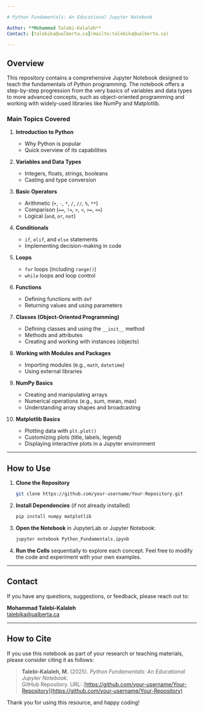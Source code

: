 ```yaml
---

# Python Fundamentals: An Educational Jupyter Notebook

Author: **Mohammad Talebi-Kalaleh**  
Contact: [talebika@ualberta.ca](mailto:talebika@ualberta.ca)

---
```


## Overview

This repository contains a comprehensive Jupyter Notebook designed to teach the fundamentals of Python programming. The notebook offers a step-by-step progression from the very basics of variables and data types to more advanced concepts, such as object-oriented programming and working with widely-used libraries like NumPy and Matplotlib.

### Main Topics Covered

1. **Introduction to Python**  
   - Why Python is popular  
   - Quick overview of its capabilities

2. **Variables and Data Types**  
   - Integers, floats, strings, booleans  
   - Casting and type conversion

3. **Basic Operators**  
   - Arithmetic (`+`, `-`, `*`, `/`, `//`, `%`, `**`)  
   - Comparison (`==`, `!=`, `>`, `<`, `>=`, `<=`)  
   - Logical (`and`, `or`, `not`)

4. **Conditionals**  
   - `if`, `elif`, and `else` statements  
   - Implementing decision-making in code

5. **Loops**  
   - `for` loops (including `range()`)  
   - `while` loops and loop control

6. **Functions**  
   - Defining functions with `def`  
   - Returning values and using parameters

7. **Classes (Object-Oriented Programming)**  
   - Defining classes and using the `__init__` method  
   - Methods and attributes  
   - Creating and working with instances (objects)

8. **Working with Modules and Packages**  
   - Importing modules (e.g., `math`, `datetime`)  
   - Using external libraries

9. **NumPy Basics**  
   - Creating and manipulating arrays  
   - Numerical operations (e.g., sum, mean, max)  
   - Understanding array shapes and broadcasting

10. **Matplotlib Basics**  
    - Plotting data with `plt.plot()`  
    - Customizing plots (title, labels, legend)  
    - Displaying interactive plots in a Jupyter environment

---

## How to Use

1. **Clone the Repository**  
   ```bash
   git clone https://github.com/your-username/Your-Repository.git
   ```
2. **Install Dependencies** (if not already installed)
   ```bash
   pip install numpy matplotlib
   ```
3. **Open the Notebook** in JupyterLab or Jupyter Notebook:
   ```bash
   jupyter notebook Python_Fundamentals.ipynb
   ```
4. **Run the Cells** sequentially to explore each concept. Feel free to modify the code and experiment with your own examples.

---

## Contact

If you have any questions, suggestions, or feedback, please reach out to:

**Mohammad Talebi-Kalaleh**  
[<talebika@ualberta.ca>](mailto:talebika@ualberta.ca)

---

## How to Cite

If you use this notebook as part of your research or teaching materials, please consider citing it as follows:

> **Talebi-Kalaleh, M.** (2025). *Python Fundamentals: An Educational Jupyter Notebook*.  
> GitHub Repository. URL: [https://github.com/your-username/Your-Repository](https://github.com/your-username/Your-Repository)

Thank you for using this resource, and happy coding!
